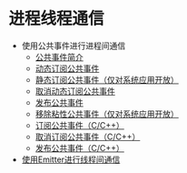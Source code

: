 # 进程线程通信<!--app-events-->
<!--Kit: Common-->
<!--Subsystem: Common-->
<!--Owner: @fang-jinxu-->
<!--Designer: @lingminghw-->
<!--Tester: @RayShih-->
<!--Adviser: @fang-jinxu-->

- 使用公共事件进行进程间通信<!--common-event-communication-->
    - [公共事件简介](common-event-overview.md)
    - [动态订阅公共事件](common-event-subscription.md)
    <!--Del-->
    - [静态订阅公共事件（仅对系统应用开放）](common-event-static-subscription.md)
    <!--DelEnd-->
    - [取消动态订阅公共事件](common-event-unsubscription.md)
    - [发布公共事件](common-event-publish.md)
    <!--Del-->
    - [移除粘性公共事件（仅对系统应用开放）](common-event-remove-sticky.md)
    <!--DelEnd-->
    - [订阅公共事件（C/C++）](native-common-event-subscription.md)
    - [取消订阅公共事件（C/C++）](native-common-event-unsubscription.md)
    - [发布公共事件（C/C++）](native-common-event-publish.md)
- [使用Emitter进行线程间通信](itc-with-emitter.md)